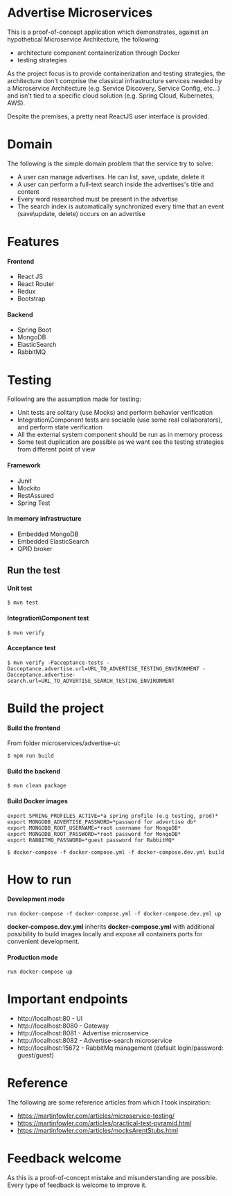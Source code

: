 # Advertise Microservices

This is a proof-of-concept application which demonstrates, against an hypothetical Microservice Architecture, the following: 
- architecture component containerization through Docker
- testing strategies

As the project focus is to provide containerization and testing strategies, the architecture don't comprise the classical infrastructure services needed by a Microservice Architecture (e.g. Service Discovery, Service Config, etc...) and isn't tied to a specific cloud solution (e.g. Spring Cloud, Kubernetes, AWS).

Despite the premises, a pretty neat ReactJS user interface is provided.

# Domain
The following is the simple domain problem that the service try to solve:

- A user can manage advertises. He can list, save, update, delete it
- A user can perform a full-text search inside the advertises's title and content
- Every word researched must be present in the advertise
- The search index is automatically synchronized every time that an event (save\update, delete) occurs on an advertise

# Features
#### Frontend
- React JS
- React Router
- Redux
- Bootstrap         

#### Backend
- Spring Boot
- MongoDB
- ElasticSearch
- RabbitMQ         

# Testing
Following are the assumption made for testing:

- Unit tests are solitary (use Mocks) and perform behavior verification 
- Integration\Component tests are sociable (use some real collaborators), and perform state verification
- All the external system component should be run as in memory process 
- Some test duplication are possible as we want see the testing strategies from different point of view

#### Framework
- Junit
- Mockito
- RestAssured
- Spring Test

#### In memory infrastructure
- Embedded MongoDB
- Embedded ElasticSearch
- QPID broker

## Run the test

#### Unit test  
```
$ mvn test
```

#### Integration\Component test
```
$ mvn verify
```
#### Acceptance test
```
$ mvn verify -Pacceptance-tests -Dacceptance.advertise.url=URL_TO_ADVERTISE_TESTING_ENVIRONMENT -Dacceptance.advertise-search.url=URL_TO_ADVERTISE_SEARCH_TESTING_ENVIRONMENT
```

# Build the project

#### Build the frontend
From folder microservices/advertise-ui:

```
$ npm run build
```

#### Build the backend
```
$ mvn clean package
```

#### Build Docker images
```
export SPRING_PROFILES_ACTIVE=*a spring profile (e.g testing, prod)*
export MONGODB_ADVERTISE_PASSWORD=*password for advertise db*
export MONGODB_ROOT_USERNAME=*root username for MongoDB*
export MONGODB_ROOT_PASSWORD=*root password for MongoDB*
export RABBITMQ_PASSWORD=*guest password for RabbitMQ*

$ docker-compose -f docker-compose.yml -f docker-compose.dev.yml build 
```

# How to run

#### Development mode 
```
run docker-compose -f docker-compose.yml -f docker-compose.dev.yml up
```
**docker-compose.dev.yml** inherits **docker-compose.yml** with additional possibility to build images locally and expose all containers ports for convenient development.

#### Production mode
```
run docker-compose up
```

# Important endpoints
- http://localhost:80 - UI
- http://localhost:8080 - Gateway
- http://localhost:8081 - Advertise microservice
- http://localhost:8082 - Advertise-search microservice
- http://localhost:15672 - RabbitMq management (default login/password: guest/guest)

# Reference
The following are some reference articles from which I took inspiration:
- https://martinfowler.com/articles/microservice-testing/
- https://martinfowler.com/articles/practical-test-pyramid.html
- https://martinfowler.com/articles/mocksArentStubs.html

# Feedback welcome
As this is a proof-of-concept mistake and misunderstanding are possible. Every type of feedback is welcome to improve it.  
